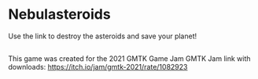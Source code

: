 # Nebulasteroids
Use the link to destroy the asteroids and save your planet!

## 
This game was created for the 2021 GMTK Game Jam
GMTK Jam link with downloads: https://itch.io/jam/gmtk-2021/rate/1082923
